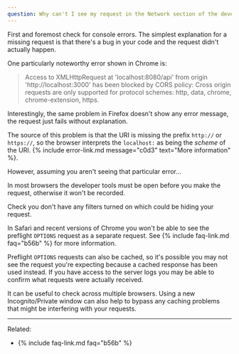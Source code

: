 ```yaml
---
question: Why can't I see my request in the Network section of the developer tools?
---
```


First and foremost check for console errors. The simplest explanation for a missing request is that there's a bug in
your code and the request didn't actually happen.

One particularly noteworthy error shown in Chrome is:

<blockquote class="error">
  Access to XMLHttpRequest at 'localhost:8080/api' from origin 'http://localhost:3000' has been blocked by CORS policy:
  Cross origin requests are only supported for protocol schemes: http, data, chrome, chrome-extension, https.
</blockquote>

Interestingly, the same problem in Firefox doesn't show any error message, the request just fails without explanation.

The source of this problem is that the URI is missing the prefix `http://` or `https://`, so the browser interprets the
`localhost:` as being the *scheme* of the URI. {% include error-link.md message="c0d3" text="More information" %}.

However, assuming you aren't seeing that particular error...

In most browsers the developer tools must be open before you make the request, otherwise it won't be recorded.

Check you don't have any filters turned on which could be hiding your request.

In Safari and recent versions of Chrome you won't be able to see the preflight `OPTIONS` request as a separate request.
See {% include faq-link.md faq="b56b" %} for more information.

Preflight `OPTIONS` requests can also be cached, so it's possible you may not see the request you're expecting because a
cached response has been used instead. If you have access to the server logs you may be able to confirm what requests
were actually received.

It can be useful to check across multiple browsers. Using a new Incognito/Private window can also help to bypass any
caching problems that might be interfering with your requests.

---

Related:

* {% include faq-link.md faq="b56b" %}
